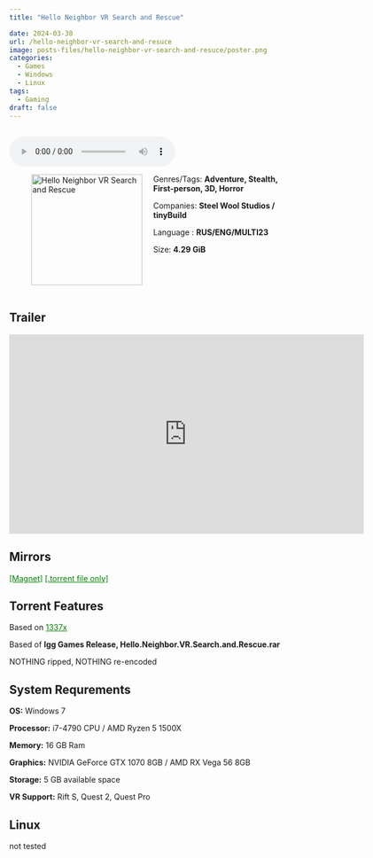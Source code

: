 ```yaml
---
title: "Hello Neighbor VR Search and Rescue"

date: 2024-03-30
url: /hello-neighbor-vr-search-and-resuce
image: posts-files/hello-neighbor-vr-search-and-resuce/poster.png
categories:
  - Games
  - Windows
  - Linux
tags:
  - Gaming
draft: false
---
```

##
<style>
  body.dark-mode,
  body.dark-mode main * {
    background: url('/posts-files/hello-neighbor-vr-search-and-resuce/background.png') center center fixed no-repeat;
    background-size: 100% 100%;
    background-size: cover;
    color: #f5f5f5;
  }
</style>
<script>
    document.addEventListener('DOMContentLoaded', function () {
        var body = document.body;
        var switcher = document.querySelector('.js-toggle');
                body.classList.add('dark-mode');
                // Save user preference in storage
                localStorage.setItem('darkMode', 'true');
            
        });
</script>

<audio controls autoplay>
  <source src="/posts-files/hello-neighbor-vr-search-and-resuce/music.mp3" type="audio/mp3">
  Your browser does not support the audio tag.
</audio>


<figure style="float: left; margin-right: 20px;">
  <img src="/posts-files/hello-neighbor-vr-search-and-resuce/poster.png" alt="Hello Neighbor VR Search and Rescue" style="width: 200px;">
</figure>

Genres/Tags: **Adventure, Stealth, First-person, 3D, Horror**

Companies: **Steel Wool Studios / tinyBuild**

Language : **RUS/ENG/MULTI23**

Size: **4.29 GiB**
# ⠀

## Trailer
<iframe width="640" height="360" src="https://www.youtube.com/embed/HjPyy8kDjJc" title="Hello Neighbor VR: Search and Rescue - Official Launch Trailer" frameborder="0" allow="accelerometer; autoplay; clipboard-write; encrypted-media; gyroscope; picture-in-picture; web-share" referrerpolicy="strict-origin-when-cross-origin" allowfullscreen></iframe>

## Mirrors
<a href="magnet:?xt=urn:btih:IHO5X3R4ZM2JKTFQDMQJA3IJKAGCYWAY&dn=Hello%20Neighbor%20VR%20Search%20and%20Rescue" style="color: green;">[Magnet]</a>
<a href="https://www.dropbox.com/scl/fi/8fbmo3m8r3nk4rwquc9a6/Hello-Neighbor-VR-Search-and-Rescue.torrent?rlkey=8l8sq8m8h2q9ulo2u13yx5p38&st=neq0r3cy&dl=1" style="color: green;">[.torrent file only]</a>
## Torrent Features
Based on <a href="ttps://1337x.to/torrent/5711912/Hello-Neighbor-VR-Search-and-Rescue/" style="color: green;">1337x</a>

Based of **Igg Games Release, Hello.Neighbor.VR.Search.and.Rescue.rar**

NOTHING ripped, NOTHING re-encoded

## System Requrements
**OS:** Windows 7

**Processor:** i7-4790 CPU / AMD Ryzen 5 1500X

**Memory:** 16 GB Ram

**Graphics:** NVIDIA GeForce GTX 1070 8GB / AMD RX Vega 56 8GB

**Storage:** 5 GB available space

**VR Support:** Rift S, Quest 2, Quest Pro

## Linux

not tested

